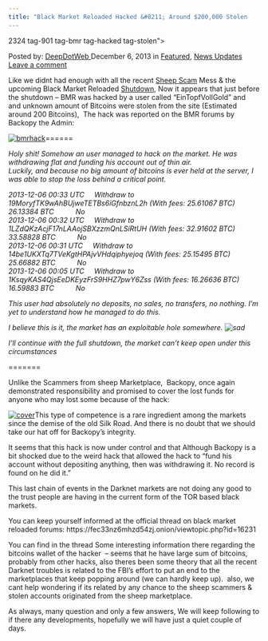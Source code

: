 ```yaml
---
title: "Black Market Reloaded Hacked &#8211; Around $200,000 Stolen
---
```

2324  tag-901 tag-bmr tag-hacked tag-stolen">

<span>Posted by: <a href="https://www.deepdotweb.com/author/admin/" title="">DeepDotWeb </a></span>
<span>December 6, 2013</span>
<span>in <a href="https://www.deepdotweb.com/category/deepdot-news/" rel="category tag">Featured</a>, <a href="https://www.deepdotweb.com/category/news-updates/" rel="category tag">News Updates</a></span>
<span><a href="https://www.deepdotweb.com/2013/12/06/bmr-hacked-around-200000-stolen/#respond">Leave a comment</a></span>


<p>Like we didnt had enough with all the recent <a href="http://www.deepdotweb.com/2013/11/30/sheep-marketplace-scammed-over-40000000-in-the-biggets-darknet-scam-ever/" target="_blank">Sheep Scam</a> Mess &amp; the upcoming Black Market Reloaded <a href="http://www.deepdotweb.com/2013/12/01/bmr-is-shutting-down/" target="_blank">Shutdown</a>, Now it appears that just before the shutdown &#8211; BMR was hacked by a user called &#8220;EinTopfVollGold&#8221; and and unknown amount of Bitcoins were stolen from the site (Estimated around 200 Bitcoins),  The hack was reported on the BMR forums by Backopy the Admin:</p>
<p><a href="/imgs/2013/12/bmrhack.jpg"><img class="aligncenter size-full wp-image-2325" alt="bmrhack" src="/imgs/2013/12/bmrhack.jpg" width="1086" height="321" srcset="/imgs/2013/12/bmrhack.jpg 1086w, /imgs/2013/12/bmrhack-300x89.jpg 300w, /imgs/2013/12/bmrhack-1024x303.jpg 1024w" sizes="(max-width: 1086px) 100vw, 1086px"/></a>======</p>
<p><em>Holy shit! Somehow an user managed to hack on the market. He was withdrawing flat and funding his account out of thin air.</em><br/>
<em>Luckily, and because no big amount of bitcoins is ever held at the server, I was able to stop the loss behind a critical point.</em></p>
<p><em>2013-12-06 00:33 UTC     Withdraw to 19MoryfTK9wAhBUjweTETBs6iGfnbznL2h (With fees: 25.61067 BTC)     26.13384 BTC           No</em><br/>
<em>2013-12-06 00:32 UTC     Withdraw to 1LZdQKzAcjF17nLAAojSBXzzmQnLSiRtUH (With fees: 32.91602 BTC)     33.58828 BTC           No</em><br/>
<em>2013-12-06 00:31 UTC     Withdraw to 14be1UKXTq7TVeKgtHPAjvVHdqiphyejoq (With fees: 25.15495 BTC)     25.66882 BTC           No</em><br/>
<em>2013-12-06 00:05 UTC     Withdraw to 1KsqyKAS4QjsEeDKEyzFrS9HHZ7pwY6Zss (With fees: 16.26636 BTC)     16.59883 BTC           No</em></p>
<p><em>This user had absolutely no deposits, no sales, no transfers, no nothing. I&#8217;m yet to understand how he managed to do this.</em></p>
<p><em>I believe this is it, the market has an exploitable hole somewhere. <img alt="sad" src="https://fec33nz6mhzd54zj.onion.to/img/smilies/sad.png" width="15" height="15"/></em></p>
<p><em>I&#8217;ll continue with the full shutdown, the market can&#8217;t keep open under this circumstances</em></p>
<p>=======</p>
<p>Unlike the Scammers from sheep Marketplace,  Backopy, once again demonstrated responsibility and promised to cover the lost funds for anyone who may lost some because of the hack:</p>
<p><a href="/imgs/2013/12/cover.jpg"><img class="aligncenter size-full wp-image-2326" alt="cover" src="/imgs/2013/12/cover.jpg" width="1089" height="154" srcset="/imgs/2013/12/cover.jpg 1089w, /imgs/2013/12/cover-300x42.jpg 300w, /imgs/2013/12/cover-1024x145.jpg 1024w" sizes="(max-width: 1089px) 100vw, 1089px"/></a>This type of competence is a rare ingredient among the markets since the demise of the old Silk Road. And there is no doubt that we should take our hat off for Backopy&#8217;s integrity.</p>
<p>It seems that this hack is now under control and that Although Backopy is a bit shocked due to the weird hack that allowed the hack to &#8220;fund his account without depositing anything, then was withdrawing it. No record is found on he did it.&#8221;</p>
<p>This last chain of events in the Darknet markets are not doing any good to the trust people are having in the current form of the TOR based black markets.</p>
<p>You can keep yourself informed at the official thread on black market reloaded forums: https://fec33nz6mhzd54zj.onion/viewtopic.php?id=16231</p>
<p>You can find in the thread Some interesting information there regarding the bitcoins wallet of the hacker  &#8211; seems that he have large sum of bitcoins, probably from other hacks, also theres been some theory that all the recent Darknet troubles is related to the FBI&#8217;s effort to put an end to the marketplaces that keep popping around (we can hardly keep up).  also, we cant help wondering if its related by any chance to the sheep scammers &amp; stolen accounts originated from the sheep marketplace.</p>
<p>As always, many question and only a few answers, We will keep following to if there any developments, hopefully we will have just a quiet couple of days.</p>
</div>
<span style="display:none"><a href="https://www.deepdotweb.com/tag/200000/" rel="tag">200000</a> <a href="https://www.deepdotweb.com/tag/bmr/" rel="tag">bmr</a> <a href="https://www.deepdotweb.com/tag/hacked/" rel="tag">hacked</a> <a href="https://www.deepdotweb.com/tag/stolen/" rel="tag">stolen</a>

Updated: 2013-12-06